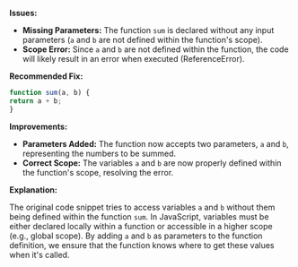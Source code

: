 **Issues:**

* **Missing Parameters:** The function `sum` is declared without any input parameters (`a` and `b` are not defined
within the function's scope).
* **Scope Error:** Since `a` and `b` are not defined within the function, the code will likely result in an error when
executed (ReferenceError).

**Recommended Fix:**

```javascript
function sum(a, b) {
return a + b;
}
```

**Improvements:**

* **Parameters Added:** The function now accepts two parameters, `a` and `b`, representing the numbers to be summed.
* **Correct Scope:** The variables `a` and `b` are now properly defined within the function's scope, resolving the
error.

**Explanation:**

The original code snippet tries to access variables `a` and `b` without them being defined within the function `sum`. In
JavaScript, variables must be either declared locally within a function or accessible in a higher scope (e.g., global
scope). By adding `a` and `b` as parameters to the function definition, we ensure that the function knows where to get
these values when it's called.